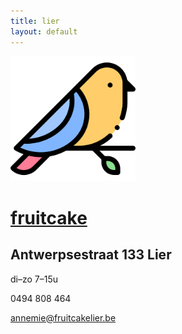 ```yaml
---
title: lier
layout: default
---
```


<img src="/images/bird.png" alt="birdy" height="200" />

# [fruitcake](/)

## Antwerpsestraat 133 Lier

di&ndash;zo 7&ndash;15u

0494 808 464

<a href="mailto:annemie@fruitcakelier.be">annemie@fruitcakelier.be</a>
